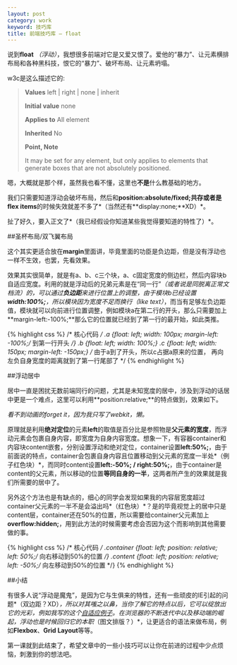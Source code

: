 ```yaml
---
layout: post
category: work
keyword: 技巧库
title: 前端技巧库 — float
---
```


说到**float** *（浮动）*，我想很多前端对它是又爱又恨了。爱他的“暴力”、让元素横排布局和各种黑科技，恨它的“暴力”、破坏布局、让元素坍塌。

w3c是这么描述它的:

><b>Values</b> left \| right \| none \| inherit 
>
><b>Initial value</b>   none
>
><b>Applies to</b>  All element
>
><b>Inherited</b>   No
>
><b>Point, Note</b>
>
>It may be set for any element, but only applies to elements that generate boxes that are not absolutely positioned.

嗯，大概就是那个样，虽然我也看不懂，这里也**不是**什么教基础的地方。

我们只需要知道浮动会破坏布局，然后和**position:absolute/fixed;**共存或者是**flex items**的时候失效就差不多了*（当然还有**display:none;**XD）*。

扯了好久，要入正文了*（我已经假设你知道某些我觉得要知道的特性了）*。

##圣杯布局/双飞翼布局

这个其实更适合放在**margin**里面讲，毕竟里面的功臣是负边距，但是没有浮动也一样不生效，也罢，先看效果。


效果其实很简单，就是有a、b、c三个块，a、c固定宽度的侧边栏，然后内容块b自适应宽度。利用的就是浮动后的兄弟元素是在“同一行”*（或者说是同脱离正常文档流）*的，可以通过**负边距**来进行位置上的调整，由于模块b已经设置**width:100%;**，所以模块因为宽度不足而换行*（like text）*，而当有足够左负边距值，模块就可以向前进行位置调整，例如模块a在第二行的开头，那么只需要加上**margin-left:-100%;**那么它的位置就已经到了第一行的最开始，如此类推。

{% highlight css %}
/* 核心代码 */
.a {float: left; width: 100px; margin-left: -100%;/* 到第一行开头 */}
.b {float: left; width: 100%;}
.c {float: left; width: 150px; margin-left: -150px;}
/* 由于a到了开头，所以c占据a原来的位置，
   再向左负自身宽度的距离就到了第一行尾部了 */
{% endhighlight %}

##浮动居中

居中一直是困扰无数前端同行的问题，尤其是未知宽度的居中，涉及到浮动的话居中更是一个难点，这里可以利用**position:relative;**的特点做到，效果如下。


*看不到动画的forget it，因为我只写了webkit，懒。*

原理就是利用**绝对定位**的元素**left**的取值是百分比是参照物是**父元素的宽度**，而浮动元素会包裹自身内容，即宽度为自身内容宽度。想象一下，有容器container和内容块content嵌套，分别设置浮动和绝对定位，container设置**left:50%;**，由于前面说的特点，container会包裹自身内容且位置移动到父元素的宽度一半处*（例子红色块）*，而同时content设置**left:-50%; / right:50%;**，由于container是content的父元素，所以移动的位置**等同自身的一半**，这两者所产生的效果就是我们所需要的居中了。

另外这个方法也是有缺点的，细心的同学会发现如果我的内容层宽度超过container父元素的一半不是会溢出吗*（红色块）*？是的毕竟视觉上的居中只是content层，container还在50%的位置，所以需要给container父元素加上**overflow:hidden;**，用到此方法的时候需要考虑会否因为这个而影响到其他需要做的事。

{% highlight css %}
/* 核心代码 */
.container {float: left; position: relative; left: 50%;/* 向右移动到50%的位置 */}
.content {float: left; position: relative; left: -50%;/* 向左移动到50%的位置 */}
{% endhighlight %}

##小结

有很多人说“浮动是魔鬼”，是因为它与生俱来的特性，还有一些顽皮的IE引起的问题*（双边距？XD）*，所以对其嗤之以鼻，当你了解它的特点以后，它可以绽放出它的光彩，例如我写的这个[自适应例子](http://codepen.io/mss/pen/PqWXWW)。在浏览器的不断迭代中以及移动端的崛起，浮动也是时候回归它的本职*（图文排版？）*，让更适合的语法来做布局，例如**Flexbox**、**Grid Layout**等等。

第一课就到此结束了，希望文章中的一些小技巧可以让你在前进的过程中少点烦恼，刺激到你的想法吧。
